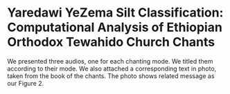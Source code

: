 # Yaredawi YeZema Silt Classification: Computational Analysis of Ethiopian Orthodox Tewahido Church Chants
We presented three audios, one for each chanting mode. We titled them according to their mode. 
We also attached a corresponding text in photo, taken from the book of the chants. The photo shows related message as our Figure 2.

